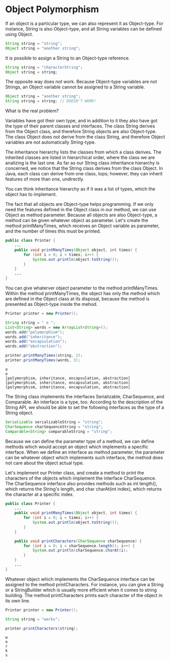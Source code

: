 # Object Polymorphism

If an object is a particular type, we can also represent it as Object-type. For instance, String is also Object-type, and all String variables can be defined using Object.
```java
String string = "string";
Object string = "another string";
```
It is possible to assign a String to an Object-type reference.
```java
String string = "characterString";
Object string = string;
```
The opposite way does not work. Because Object-type variables are not Strings, an Object variable cannot be assigned to a String variable.
```java
Object string = "another string";
String string = string; // DOESN'T WORK!
```
What is the real problem?

Variables have got their own type, and in addition to it they also have got the type of their parent classes and interfaces. The class String derives from the Object class, and therefore String objects are also Object-type. The class Object does not derive from the class String, and therefore Object variables are not automatically String-type.

The inheritance hierarchy lists the classes from which a class derives. The inherited classes are listed in hierarchical order, where the class we are analizing is the last one. As far as our String class inheritance hierarchy is concerned, we notice that the String class derives from the class Object. In Java, each class can derive from one class, tops; however, they can inherit features of more than one, undirectly.

You can think inheritance hierarchy as if it was a list of types, which the object has to implement.

The fact that all objects are Object-type helps programming. If we only need the features defined in the Object class in our method, we can use Object as method parameter. Because all objects are also Object-type, a method can be given whatever object as parameter. Let's create the method printManyTimes, which receives an Object variable as parameter, and the number of times this must be printed.
```java
public class Printer {
    ...
    public void printManyTimes(Object object, int times) {
        for (int i = 0; i < times; i++) {
            System.out.println(object.toString());
        }
    }
    ...
}
```
You can give whaterver object parameter to the method printManyTimes. Within the method printManyTimes, the object has only the method which are defined in the Object class at its disposal, because the method is presented as Object-type inside the mehod.
```java
Printer printer = new Printer();

String string = " o ";
List<String> words = new ArrayList<String>();
words.add("polymorphism");
words.add("inheritance");
words.add("encapsulation");
words.add("abstraction");

printer.printManyTimes(string, 2);
printer.printManyTimes(words, 3);
```
```
o
o
[polymorphism, inheritance, encapsulation, abstraction]
[polymorphism, inheritance, encapsulation, abstraction]
[polymorphism, inheritance, encapsulation, abstraction]
```

The String class implements the interfaces Serializable, CharSequence, and Comparable<String>. An interface is a type, too. According to the description of the String API, we should be able to set the following interfaces as the type of a String object.
```java
Serializable serializableString = "string";
CharSequence charSequenceString = "string";
Comparable<String> comparableString = "string";
```
Because we can define the parameter type of a method, we can define methods which would accept an object which implements a specific interface. When we define an interface as method parameter, the parameter can be whatever object which implements such interface, the method does not care about the object actual type.

Let's implement our Printer class, and create a method to print the characters of the objects which implement the interface CharSequence. The CharSequence interface also provides methods such as int length(), which returns the String's length, and char charAt(int index), which returns the character at a specific index.
```java
public class Printer {
    ...
    public void printManyTimes(Object object, int times) {
        for (int i = 0; i < times; i++) {
            System.out.println(object.toString());
        }
    }

    public void printCharacters(CharSequence charSequence) {
        for (int i = 0; i < charSequence.length(); i++) {
            System.out.println(charSequence.charAt(i);
        }
    }
    ...
}
```
Whatever object which implements the CharSequence interface can be assigned to the method printCharacters. For instance, you can give a String or a StringBuilder which is usually more efficient when it comes to string building. The method printCharacters prints each character of the object in its own line.
```java
Printer printer = new Printer();

String string = "works";

printer.printCharacters(string);
```
```
w
o
r
k
s
```

